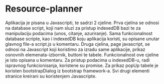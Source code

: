 # Resource-planner

Aplikacija je pisana u Javascripti, te sadrzi 2 cjeline. Prva cjelina se odnosi na database script, koji nam sluzi za pristup indexedDB bazi te za manipulaciju podacima (unos, citanje, azuriranje). Sama funkcionalnost database scripte, kao i indexedDB koju aplikacija koristi, su opisane unutar glavnog file-a script.js u komentaru. Druga cjelina, page javascript, se odnosi na Javascript koji koristimo za izradu same aplikacije, prikaz osnovnih elemenata-izbornik, buttoni te tabele. Funkcionalnost ove cjeline je isto opisana u komentaru. Za pristup podacima u indexedDB-u, radi ispravnog funkcionisanja, koristene su promise. Za prikaz popUp tabele je koristen bootstrapDialog iz bootstrap framework-a. Svi drugi elementi stranice kreirani su koristenjem Javascripte.

